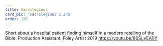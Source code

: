```yaml
---
title: Sacrilegious
card_pic: 'sacrilegious 1.JPG'
order: 120 
---
```

Short about a hospital patient finding himself in a modern retelling of the Bible.
Production Assistant, Foley Artist 2019
https://youtu.be/86Sj_yEA1lY
